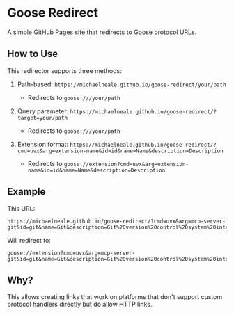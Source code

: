 # Goose Redirect

A simple GitHub Pages site that redirects to Goose protocol URLs.

## How to Use

This redirector supports three methods:

1. Path-based: `https://michaelneale.github.io/goose-redirect/your/path`
   - Redirects to `goose:///your/path`

2. Query parameter: `https://michaelneale.github.io/goose-redirect/?target=your/path`
   - Redirects to `goose:///your/path`

3. Extension format: `https://michaelneale.github.io/goose-redirect/?cmd=uvx&arg=extension-name&id=id&name=Name&description=Description`
   - Redirects to `goose://extension?cmd=uvx&arg=extension-name&id=id&name=Name&description=Description`

## Example

This URL:
```
https://michaelneale.github.io/goose-redirect/?cmd=uvx&arg=mcp-server-git&id=git&name=Git&description=Git%20version%20control%20system%20integration
```

Will redirect to:
```
goose://extension?cmd=uvx&arg=mcp-server-git&id=git&name=Git&description=Git%20version%20control%20system%20integration
```

## Why?

This allows creating links that work on platforms that don't support custom protocol handlers directly but do allow HTTP links.